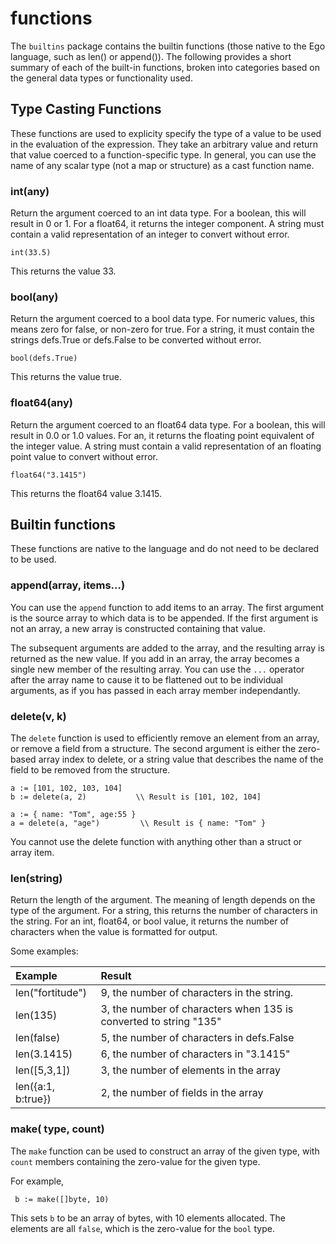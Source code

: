 # functions

The `builtins` package contains the builtin functions (those native to the Ego
language, such as len() or append()). The following provides a short summary of
each of the built-in functions, broken into categories based on the general data types
or functionality used.

## Type Casting Functions

These functions are used to explicity specify the type of a value to be used in the
evaluation of the expression. They take an arbitrary value and return that value
coerced to a function-specific type. In general, you can use the name of any scalar
type (not a map or structure) as a cast function name.

### int(any)

Return the argument coerced to an int data type. For a boolean, this
will result in 0 or 1. For a float64, it returns the integer component.
A string must contain a valid representation of an integer to convert
without error.

    int(33.5)

This returns the value 33.

### bool(any)

Return the argument coerced to a bool data type. For numeric values,
this means zero for false, or non-zero for true. For a string, it must
contain the strings defs.True or defs.False to be converted without error.

    bool(defs.True)

This returns the value true.

### float64(any)

Return the argument coerced to an float64 data type. For a boolean, this
will result in 0.0 or 1.0 values. For an, it returns the floating point
equivalent of the integer value.
A string must contain a valid representation of an floating point value to convert
without error.

    float64("3.1415")

This returns the float64 value 3.1415.

## Builtin functions

These functions are native to the language and do not need to be declared
to be used.

### append(array, items...)

You can use the `append` function to add items to an array. The first argument
is the source array to which data is to be appended. If the first argument is
not an array, a new array is constructed containing that value.

The subsequent arguments are added to the array, and the resulting array is
returned as the new value. If you add in an array, the array becomes a single
new member of the resulting array. You can use the `...` operator after the
array name to cause it to be flattened out to be individual arguments, as if
you has passed in each array member independantly.

### delete(v, k)

The `delete` function is used to efficiently remove an element from an array,
or remove a field from a structure. The second argument is either the zero-based
array index to delete, or a string value that describes the name of the field
to be removed from the structure.

    a := [101, 102, 103, 104]
    b := delete(a, 2)           \\ Result is [101, 102, 104]
    
    a := { name: "Tom", age:55 }
    a = delete(a, "age")         \\ Result is { name: "Tom" }

You cannot use the delete function with anything other than a struct
or array item.

### len(string)

Return the length of the argument. The meaning of length depends on the
type of the argument. For a string, this returns the number of characters
in the string. For an int, float64, or bool value, it returns the number of
characters when the value is formatted for output.

Some examples:

| Example | Result |
|:-|:-|
| len("fortitude")   | 9, the number of characters in the string. |
| len(135)           | 3, the number of characters when 135 is converted to string "135" |
| len(false)         | 5, the number of characters in defs.False |
| len(3.1415)        | 6, the number of characters in "3.1415" |
| len([5,3,1])       | 3, the number of elements in the array |
| len({a:1, b:true}) | 2, the number of fields in the array |

### make( type, count)

The `make` function can be used to construct an array of the given type,
with `count` members containing the zero-value for the given type.

For example,

     b := make([]byte, 10)

This sets `b` to be an array of bytes, with 10 elements allocated. The
elements are all `false`, which is the zero-value for the `bool` type.
